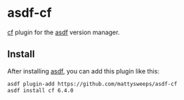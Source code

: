 # asdf-cf

[cf](https://github.com/cloudfoundry/cli) plugin for the [asdf](https://github.com/asdf-vm/asdf) version manager.

## Install

After installing [asdf](https://github.com/asdf-vm/asdf),
you can add this plugin like this:

```bash
asdf plugin-add https://github.com/mattysweeps/asdf-cf
asdf install cf 6.4.0
`````

